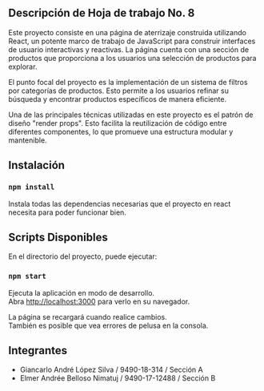 ## Descripción de Hoja de trabajo No. 8

Este proyecto consiste en una página de aterrizaje construida utilizando React, un potente marco de trabajo de JavaScript para construir interfaces de usuario interactivas y reactivas. La página cuenta con una sección de productos que proporciona a los usuarios una selección de productos para explorar.

El punto focal del proyecto es la implementación de un sistema de filtros por categorías de productos. Esto permite a los usuarios refinar su búsqueda y encontrar productos específicos de manera eficiente.

Una de las principales técnicas utilizadas en este proyecto es el patrón de diseño "render props". Esto facilita la reutilización de código entre diferentes componentes, lo que promueve una estructura modular y mantenible.



## Instalación

### `npm install`

Instala todas las dependencias necesarias que el proyecto en react necesita para poder funcionar bien.

## Scripts Disponibles

En el directorio del proyecto, puede ejecutar:

### `npm start`

Ejecuta la aplicación en modo de desarrollo.\
Abra [http://localhost:3000](http://localhost:3000) para verlo en su navegador.

La página se recargará cuando realice cambios.\
También es posible que vea errores de pelusa en la consola.

## Integrantes

- Giancarlo André López Silva / 9490-18-314 / Sección A
- Elmer Andrée Belloso Nimatuj / 9490-17-12488 / Sección B